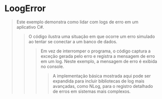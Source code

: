 # LoogError

>Este exemplo demonstra como lidar com logs de erro em um aplicativo C#.
>> O código ilustra uma situação em que ocorre um erro simulado ao tentar se conectar a um banco de dados.
>>>Em vez de interromper o programa, o código captura a exceção gerada pelo erro e registra a mensagem de erro em um log. Neste exemplo, a mensagem de erro é exibida no console.
>>>> A implementação básica mostrada aqui pode ser expandida para incluir bibliotecas de log mais avançadas, como NLog, para o registro detalhado de erros em sistemas mais complexos.
